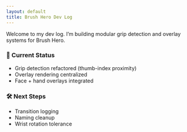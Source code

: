 ```yaml
---
layout: default
title: Brush Hero Dev Log
---
```


Welcome to my dev log. I’m building modular grip detection and overlay systems for Brush Hero.

### 🧪 Current Status
- Grip detection refactored (thumb-index proximity)
- Overlay rendering centralized
- Face + hand overlays integrated

### 🛠️ Next Steps
- Transition logging
- Naming cleanup
- Wrist rotation tolerance
